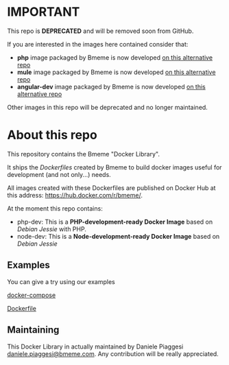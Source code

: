 IMPORTANT
======

This repo is **DEPRECATED** and will be removed soon from GitHub.

If you are interested in the images here contained consider that:

- **php** image packaged by Bmeme is now developed [on this alternative repo](https://github.com/bmeme/docker-php)
- **mule** image packaged by Bmeme is now developed [on this alternative repo](https://github.com/bmeme/docker-mule-standalone)
- **angular-dev** image packaged by Bmeme is now developed [on this alternative repo](https://github.com/bmeme/angular-dev)

Other images in this repo will be deprecated and no longer maintained.

# About this repo

This repository contains the Bmeme "Docker Library".

It ships the *Dockerfiles* created by Bmeme to build docker
images useful for development (and not only...) needs.

All images created with these Dockerfiles are published on
Docker Hub at this address: https://hub.docker.com/r/bmeme/.

At the moment this repo contains:

- php-dev: This is a **PHP-development-ready Docker Image**
based on *Debian Jessie* with PHP.
- node-dev: This is a **Node-development-ready Docker Image** based on *Debian Jessie* 

## Examples
You can give a try using our examples

[docker-compose](examples/docker-compose/README.md)

[Dockerfile](examples/dockerfile/README.md)

## Maintaining
This Docker Library in actually maintained by Daniele Piaggesi
<daniele.piaggesi@bmeme.com>. Any contribution will be really
appreciated.
